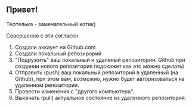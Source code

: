 ## Привет!

Тефтелька - замечательный котик)

Совершенно с эти согласен.

1. Создали аккаунт на Github.com
2. Создали локальный репозирорий
3. "Подружить" ваш локальный и удаленый репозитории. Github при создании нового репозитория подскажет как это можно сделать)
4. Отправить (push) ваш локальный репозиторий в удаленный (на Github), при этом вам, возможно, нужно будет авторизоваться на удаленном репозитории.
5. Провести изменения с "другого компьютера".
6. Выкачать (pull) актуальное состояние из удаленного репозитория.
